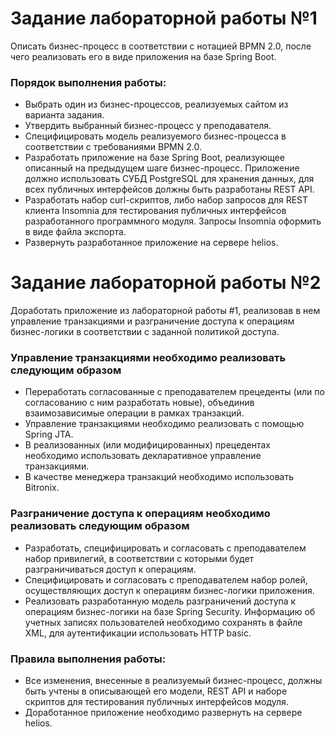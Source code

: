 # Задание лабораторной работы №1
Описать бизнес-процесс в соответствии с нотацией BPMN 2.0, после чего реализовать его в виде приложения на базе Spring Boot.

### Порядок выполнения работы:
- Выбрать один из бизнес-процессов, реализуемых сайтом из варианта задания.
- Утвердить выбранный бизнес-процесс у преподавателя.
- Специфицировать модель реализуемого бизнес-процесса в соответствии с требованиями BPMN 2.0.
- Разработать приложение на базе Spring Boot, реализующее описанный на предыдущем шаге бизнес-процесс. Приложение должно использовать СУБД PostgreSQL для хранения данных, для всех публичных интерфейсов должны быть разработаны REST API.
- Разработать набор curl-скриптов, либо набор запросов для REST клиента Insomnia для тестирования публичных интерфейсов разработанного программного модуля. Запросы Insomnia оформить в виде файла экспорта.
- Развернуть разработанное приложение на сервере helios.


# Задание лабораторной работы №2
Доработать приложение из лабораторной работы #1, реализовав в нем управление транзакциями и разграничение доступа к операциям бизнес-логики в соответствии с заданной политикой доступа.
### Управление транзакциями необходимо реализовать следующим образом
- Переработать согласованные с преподавателем прецеденты (или по согласованию с ним разработать новые), объединив взаимозависимые операции в рамках транзакций.
- Управление транзакциями необходимо реализовать с помощью Spring JTA.
- В реализованных (или модифицированных) прецедентах необходимо использовать декларативное управление транзакциями.
- В качестве менеджера транзакций необходимо использовать Bitronix.

### Разграничение доступа к операциям необходимо реализовать следующим образом
- Разработать, специфицировать и согласовать с преподавателем набор привилегий, в соответствии с которыми будет разграничиваться доступ к операциям.
- Специфицировать и согласовать с преподавателем набор ролей, осуществляющих доступ к операциям бизнес-логики приложения.
- Реализовать разработанную модель разграничений доступа к операциям бизнес-логики на базе Spring Security. Информацию об учетных записях пользователей необходимо сохранять в файле XML, для аутентификации использовать HTTP basic.

### Правила выполнения работы:
- Все изменения, внесенные в реализуемый бизнес-процесс, должны быть учтены в описывающей его модели, REST API и наборе скриптов для тестирования публичных интерфейсов модуля.
- Доработанное приложение необходимо развернуть на сервере helios.